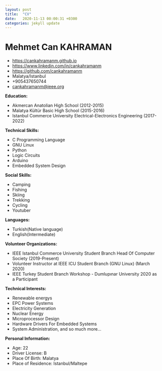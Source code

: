 ```yaml
---
layout: post
title:  "CV"
date:   2020-11-13 00:00:31 +0300
categories: jekyll update
---
```

# Mehmet Can KAHRAMAN
- https://cankahramanm.github.io
- https://www.linkedin.com/in/cankahramanm
- https://github.com/cankahramanm
- Malatya/Istanbul
- +905437650744
- cankahramanm@ieee.org

**Education:**

- Akmercan Anatolian High School (2012-2015)
- Malatya Kültür Basic High School (2015-2016)
- Istanbul Commerce University Electrical-Electronics Engineering (2017-2022)

**Technical Skills:**

- C Programming Language
- GNU Linux
- Python
- Logic Circuits
- Arduino
- Embedded System Design


**Social Skills:**

- Camping
- Fishing
- Skiing
- Trekking
- Cycling
- Youtuber

**Languages:**

- Turkish(Native language)
- English(Intermediate)

**Volunteer Organizations:**

- IEEE Istanbul Commerce University Student Branch Head Of Computer Society (2019-Present)
- Volunteer Instructor at IEEE ICU Student Branch (GNU Linux) (March 2020)
- IEEE Turkey Student Branch Workshop - Dumlupınar University 2020 as a Participant

**Technical Interests:**

- Renewable energys
- EPC Power Systems
- Electricity Generation
- Nuclear Energy
- Microprocessor Design
- Hardware Drivers For Embedded Systems
- System Administration, and so much more...

**Personal Information:**

- Age: 22
- Driver License: B
- Place Of Birth: Malatya
- Place of Residence: Istanbul/Maltepe
